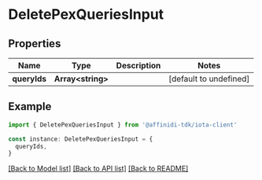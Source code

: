 # DeletePexQueriesInput

## Properties

| Name         | Type                    | Description | Notes                  |
| ------------ | ----------------------- | ----------- | ---------------------- |
| **queryIds** | **Array&lt;string&gt;** |             | [default to undefined] |

## Example

```typescript
import { DeletePexQueriesInput } from '@affinidi-tdk/iota-client'

const instance: DeletePexQueriesInput = {
  queryIds,
}
```

[[Back to Model list]](../README.md#documentation-for-models) [[Back to API list]](../README.md#documentation-for-api-endpoints) [[Back to README]](../README.md)
